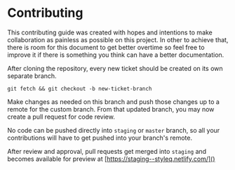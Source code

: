 # Contributing
This contributing guide was created with hopes and intentions to make collaboration as painless as possible on this project. In other to achieve that, there is room for this document to get better overtime so feel free to improve it if there is something you think can have a better documentation.

After cloning the repository, every new ticket should be created on its own separate branch.

```
git fetch && git checkout -b new-ticket-branch
```

Make changes as needed on this branch and push those changes up to a remote for the custom branch. From that updated branch, you may now create a pull request for code review.

No code can be pushed directly into `staging` or `master` branch, so all your contributions will have to get pushed into your branch's remote.

After review and approval, pull requests get merged into `staging` and becomes available for preview at [https://staging--styleq.netlify.com/]()